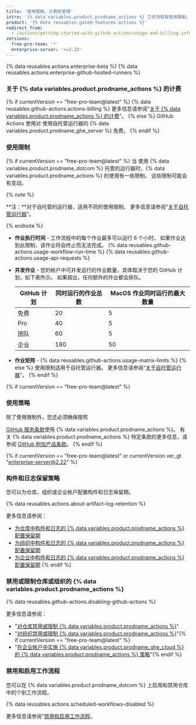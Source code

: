 ```yaml
---
title: '使用限制、计费和管理'
intro: '{% data variables.product.prodname_actions %} 工作流程有使用限制。 使用费适用于超出仓库免费分钟数和存储空间量的仓库。'
product: '{% data reusables.gated-features.actions %}'
redirect_from:
  - /actions/getting-started-with-github-actions/usage-and-billing-information-for-github-actions
versions:
  free-pro-team: '*'
  enterprise-server: '>=2.22'
---
```


{% data reusables.actions.enterprise-beta %}
{% data reusables.actions.enterprise-github-hosted-runners %}

### 关于 {% data variables.product.prodname_actions %} 的计费

{% if currentVersion == "free-pro-team@latest" %}
{% data reusables.github-actions.actions-billing %} 更多信息请参阅“[关于 {% data variables.product.prodname_actions %} 的计费](/github/setting-up-and-managing-billing-and-payments-on-github/about-billing-for-github-actions)”。
{% else %}
GitHub Actions 使用对
使用自托管运行器的 {% data variables.product.prodname_ghe_server %} 免费。
{% endif %}

### 使用限制

{% if currentVersion == "free-pro-team@latest" %}
当
使用 {% data variables.product.prodname_dotcom %} 托管的运行器时，{% data variables.product.prodname_actions %} 的使用有一些限制。 这些限制可能会有变动。

{% note %}

**注：**对于自托管的运行器，适用不同的使用限制。 更多信息请参阅“[关于自托管运行器](/actions/hosting-your-own-runners/about-self-hosted-runners/#usage-limits)”。

{% endnote %}

- **作业执行时间** - 工作流程中的每个作业最多可以运行 6 个小时。 如果作业达到此限制，该作业将会终止而无法完成。
{% data reusables.github-actions.usage-workflow-run-time %}
{% data reusables.github-actions.usage-api-requests %}
- **并发作业** - 您的帐户中可并发运行的作业数量，具体取决于您的 GitHub 计划，如下表所示。 如果超出，任何额外的作业都会排队。

  | GitHub 计划 | 同时运行的作业总数 | MacOS 作业同时运行的最大数量 |
  | --------- | --------- | ----------------- |
  | 免费        | 20        | 5                 |
  | Pro       | 40        | 5                 |
  | 团队        | 60        | 5                 |
  | 企业        | 180       | 50                |
- **作业矩阵** - {% data reusables.github-actions.usage-matrix-limits %}
{% else %}
使用限制适用于自托管运行器。 更多信息请参阅“[关于自托管运行器](/actions/hosting-your-own-runners/about-self-hosted-runners/#usage-limits)”。
{% endif %}

{% if currentVersion == "free-pro-team@latest" %}
### 使用策略
除了使用限制外，您还必须确保按照

[GitHub 服务条款](/articles/github-terms-of-service/)使用 {% data variables.product.prodname_actions %}。 有关 {% data variables.product.prodname_actions %} 特定条款的更多信息，请参阅 [GitHub 附加产品条款](/github/site-policy/github-additional-product-terms#a-actions-usage)。
{% endif %}

{% if currentVersion == "free-pro-team@latest" or currentVersion ver_gt "enterprise-server@2.22" %}
### 构件和日志保留策略

您可以为仓库、组织或企业帐户配置构件和日志保留期。

{% data reusables.actions.about-artifact-log-retention %}

更多信息请参阅：

- [为仓库中构件和日志的 {% data variables.product.prodname_actions %} 配置保留期](/github/administering-a-repository/configuring-the-retention-period-for-github-actions-artifacts-and-logs-in-your-repository)
- [为组织中构件和日志的 {% data variables.product.prodname_actions %} 配置保留期](/github/setting-up-and-managing-organizations-and-teams/configuring-the-retention-period-for-github-actions-artifacts-and-logs-in-your-organization)
- [为企业中构件和日志的 {% data variables.product.prodname_actions %} 配置保留期](/github/setting-up-and-managing-your-enterprise/configuring-the-retention-period-for-github-actions-artifacts-and-logs-in-your-enterprise-account)
{% endif %}

### 禁用或限制仓库或组织的 {% data variables.product.prodname_actions %}

{% data reusables.github-actions.disabling-github-actions %}

更多信息请参阅：
- "[对仓库禁用或限制 {% data variables.product.prodname_actions %}](/github/administering-a-repository/disabling-or-limiting-github-actions-for-a-repository)"
- "[对组织禁用或限制 {% data variables.product.prodname_actions %}](/github/setting-up-and-managing-organizations-and-teams/disabling-or-limiting-github-actions-for-your-organization)"{% if currentVersion == "free-pro-team@latest" %}
- "[在企业帐户中实施 {% data variables.product.prodname_ghe_cloud %} 的 {% data variables.product.prodname_actions %} 策略](/github/setting-up-and-managing-your-enterprise/enforcing-github-actions-policies-in-your-enterprise-account)"{% endif %}

### 禁用和启用工作流程

您可以在 {% data variables.product.prodname_dotcom %} 上启用和禁用仓库中的个别工作流程。

{% data reusables.actions.scheduled-workflows-disabled %}

更多信息请参阅“[禁用和启用工作流程](/actions/managing-workflow-runs/disabling-and-enabling-a-workflow)。
